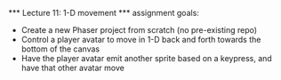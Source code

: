 *** Lecture 11: 1-D movement ***
assignment goals:

- Create a new Phaser project from scratch (no pre-existing repo)
- Control a player avatar to move in 1-D back and forth towards the bottom of the canvas
- Have the player avatar emit another sprite based on a keypress, and have that other avatar move